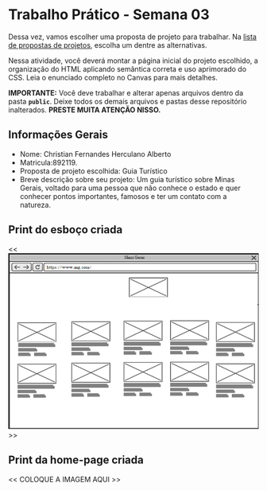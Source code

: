 # Trabalho Prático - Semana 03

Dessa vez, vamos escolher uma proposta de projeto para trabalhar. Na [lista de propostas de projetos](propostas-projetos.md), escolha um dentre as alternativas.

Nessa atividade, você deverá montar a página inicial do projeto escolhido, a organização do HTML aplicando semântica correta e uso aprimorado do CSS. Leia o enunciado completo no Canvas para mais detalhes.

**IMPORTANTE:** Você deve trabalhar e alterar apenas arquivos dentro da pasta **`public`**. Deixe todos os demais arquivos e pastas desse repositório inalterados. **PRESTE MUITA ATENÇÃO NISSO.**

## Informações Gerais

- Nome: Christian Fernandes Herculano Alberto
- Matricula:892119.
- Proposta de projeto escolhida: Guia Turístico
- Breve descrição sobre seu projeto: Um guia turístico sobre Minas Gerais, voltado para uma pessoa que não conhece o estado e quer conhecer pontos importantes, famosos e ter um contato com a natureza.


## Print do esboço criada

<< ![alt text](public/Imagens/Esboço/Esboço.png) >>


## Print da home-page criada

<<  COLOQUE A IMAGEM AQUI >>
